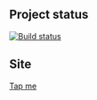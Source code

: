 ## Project status
[![Build status](https://ci.appveyor.com/api/projects/status/8uh084bcqrc3323u?svg=true)](https://ci.appveyor.com/project/xenianick/ahj-homework-7-1-7-2)

## Site
[Tap me](https://xenianick.github.io/ahj-homework_7.1-7.2/)